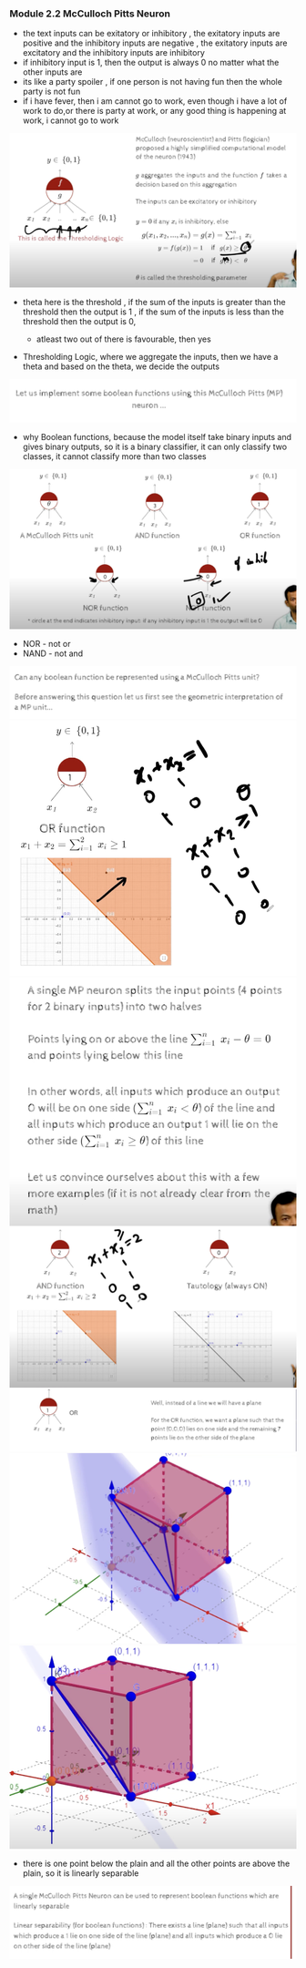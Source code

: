 ### Module 2.2 McCulloch Pitts Neuron

- the text inputs can be exitatory or inhibitory , the exitatory inputs are positive and the inhibitory inputs are negative , the exitatory inputs are excitatory and the inhibitory inputs are inhibitory
- if inhibitory input is 1, then the output is always 0 no matter what the other inputs are
- its like a party spoiler , if one person is not having fun then the whole party is not fun
- if i have fever, then i am cannot go to work, even though i have a lot of work to do,or there is party at work, or any good thing is happening at work, i cannot go to work

![](2023-09-23-21-40-54.png)
- theta here is the threshold , if the sum of the inputs is greater than the threshold then the output is 1 , if the sum of the inputs is less than the threshold then the output is 0, 
    - atleast two out of there is favourable, then yes

- Thresholding Logic, where we aggregate the inputs, then we have a theta and based on the theta, we decide the outputs

![](2023-09-23-21-42-07.png)
- why Boolean functions, because the model itself take binary inputs and gives binary outputs, so it is a binary classifier, it can only classify two classes, it cannot classify more than two classes

![](2023-09-23-22-31-29.png)
- NOR - not or
- NAND - not and

![](2023-09-23-22-36-00.png)
![](2023-09-23-22-38-52.png)
![](2023-09-23-22-39-51.png)
![](2023-09-23-22-42-34.png)
![](2023-09-23-22-47-39.png)
![](2023-09-23-22-47-58.png)
![](2023-09-23-22-49-17.png)

- there is one point below the plain and all the other points are above the plain, so it is linearly separable

![](2023-09-23-22-50-56.png)